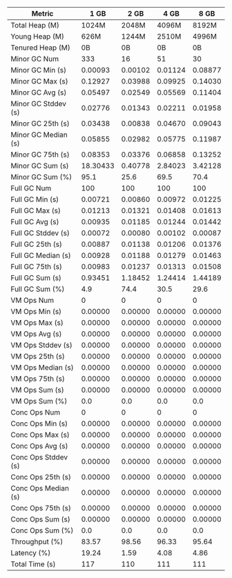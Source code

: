 | Metric | 1 GB | 2 GB | 4 GB | 8 GB |
|------|----|----|----|----|
| Total Heap (M) | 1024M | 2048M | 4096M | 8192M |
| Young Heap (M) | 626M | 1244M | 2510M | 4996M |
| Tenured Heap (M) | 0B | 0B | 0B | 0B |
| Minor GC Num | 333 | 16 | 51 | 30 |
| Minor GC Min (s) | 0.00093 | 0.00102 | 0.01124 | 0.08877 |
| Minor GC Max (s) | 0.12927 | 0.03988 | 0.09925 | 0.14030 |
| Minor GC Avg (s) | 0.05497 | 0.02549 | 0.05569 | 0.11404 |
| Minor GC Stddev (s) | 0.02776 | 0.01343 | 0.02211 | 0.01958 |
| Minor GC 25th (s) | 0.03438 | 0.00838 | 0.04670 | 0.09043 |
| Minor GC Median (s) | 0.05855 | 0.02982 | 0.05775 | 0.11987 |
| Minor GC 75th (s) | 0.08353 | 0.03376 | 0.06858 | 0.13252 |
| Minor GC Sum (s) | 18.30433 | 0.40778 | 2.84023 | 3.42128 |
| Minor GC Sum (%) | 95.1 | 25.6 | 69.5 | 70.4 |
| Full GC Num | 100 | 100 | 100 | 100 |
| Full GC Min (s) | 0.00721 | 0.00860 | 0.00972 | 0.01225 |
| Full GC Max (s) | 0.01213 | 0.01321 | 0.01408 | 0.01613 |
| Full GC Avg (s) | 0.00935 | 0.01185 | 0.01244 | 0.01442 |
| Full GC Stddev (s) | 0.00072 | 0.00080 | 0.00102 | 0.00087 |
| Full GC 25th (s) | 0.00887 | 0.01138 | 0.01206 | 0.01376 |
| Full GC Median (s) | 0.00928 | 0.01188 | 0.01279 | 0.01463 |
| Full GC 75th (s) | 0.00983 | 0.01237 | 0.01313 | 0.01508 |
| Full GC Sum (s) | 0.93451 | 1.18452 | 1.24414 | 1.44189 |
| Full GC Sum (%) | 4.9 | 74.4 | 30.5 | 29.6 |
| VM Ops Num | 0 | 0 | 0 | 0 |
| VM Ops Min (s) | 0.00000 | 0.00000 | 0.00000 | 0.00000 |
| VM Ops Max (s) | 0.00000 | 0.00000 | 0.00000 | 0.00000 |
| VM Ops Avg (s) | 0.00000 | 0.00000 | 0.00000 | 0.00000 |
| VM Ops Stddev (s) | 0.00000 | 0.00000 | 0.00000 | 0.00000 |
| VM Ops 25th (s) | 0.00000 | 0.00000 | 0.00000 | 0.00000 |
| VM Ops Median (s) | 0.00000 | 0.00000 | 0.00000 | 0.00000 |
| VM Ops 75th (s) | 0.00000 | 0.00000 | 0.00000 | 0.00000 |
| VM Ops Sum (s) | 0.00000 | 0.00000 | 0.00000 | 0.00000 |
| VM Ops Sum (%) | 0.0 | 0.0 | 0.0 | 0.0 |
| Conc Ops Num | 0 | 0 | 0 | 0 |
| Conc Ops Min (s) | 0.00000 | 0.00000 | 0.00000 | 0.00000 |
| Conc Ops Max (s) | 0.00000 | 0.00000 | 0.00000 | 0.00000 |
| Conc Ops Avg (s) | 0.00000 | 0.00000 | 0.00000 | 0.00000 |
| Conc Ops Stddev (s) | 0.00000 | 0.00000 | 0.00000 | 0.00000 |
| Conc Ops 25th (s) | 0.00000 | 0.00000 | 0.00000 | 0.00000 |
| Conc Ops Median (s) | 0.00000 | 0.00000 | 0.00000 | 0.00000 |
| Conc Ops 75th (s) | 0.00000 | 0.00000 | 0.00000 | 0.00000 |
| Conc Ops Sum (s) | 0.00000 | 0.00000 | 0.00000 | 0.00000 |
| Conc Ops Sum (%) | 0.0 | 0.0 | 0.0 | 0.0 |
| Throughput (%) | 83.57 | 98.56 | 96.33 | 95.64 |
| Latency (%) | 19.24 | 1.59 | 4.08 | 4.86 |
| Total Time (s) | 117 | 110 | 111 | 111 |
